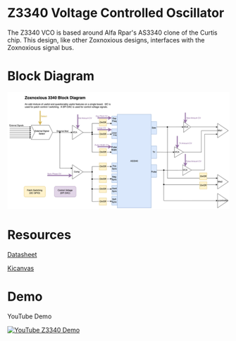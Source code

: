 # Z3340 Voltage Controlled Oscillator

The Z3340 VCO is based around Alfa Rpar's AS3340 clone of the Curtis chip.  This design, like other Zoxnoxious designs, interfaces with the Zoxnoxious signal bus.

# Block Diagram

![Z3340 Block Diagram](zoxnoxious_designs-z3340.png)

# Resources

[Datasheet](datasheet_3340.pdf)

[Kicanvas](https://kicanvas.org/?github=https%3A%2F%2Fgithub.com%2Fbrer-rabbit%2Fzoxnoxious%2Ftree%2Fmain%2Fkicad%2Fz3340)

# Demo

YouTube Demo

[![YouTube Z3340 Demo](https://img.youtube.com/vi/VoswYPXtnXY/sddefault.jpg)](https://www.youtube.com/watch?v=VoswYPXtnXY)
